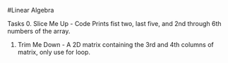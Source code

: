 #Linear Algebra

Tasks
0. Slice Me Up - Code Prints fist two, last five, and 2nd through 6th numbers of the array.
1. Trim Me Down - A 2D matrix containing the 3rd and 4th columns of matrix, only use for loop.

